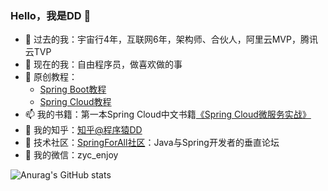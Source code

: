### Hello，我是DD 👋

- 🔭 过去的我：宇宙行4年，互联网6年，架构师、合伙人，阿里云MVP，腾讯云TVP
- 🌱 现在的我：自由程序员，做喜欢做的事
- 📖 原创教程：
  - [Spring Boot教程](https://blog.didispace.com/spring-boot-learning-2x/)
  - [Spring Cloud教程](https://blog.didispace.com/spring-cloud-learning/)
- 📫 我的书籍：第一本Spring Cloud中文书籍[《Spring Cloud微服务实战》](https://item.jd.com/12172344.html)
- 🤔 我的知乎：[知乎@程序猿DD](https://www.zhihu.com/people/di-yong-chao-86)
- 🧩 技术社区：[SpringForAll社区](http://spring4all.com)：Java与Spring开发者的垂直论坛
- 💬 我的微信：zyc_enjoy

![Anurag's GitHub stats](https://github-readme-stats.vercel.app/api?username=dyc87112&theme=vue-dark&show_icons=true)
